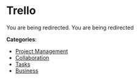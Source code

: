 # Trello


You are being redirected.  You are being redirected



**Categories**:
- [Project Management](https://github.com/apis-list/apis-list#project-management)
- [Collaboration](https://github.com/apis-list/apis-list#collaboration)
- [Tasks](https://github.com/apis-list/apis-list#tasks)
- [Business](https://github.com/apis-list/apis-list#business)







